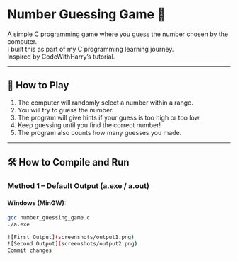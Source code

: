 # Number Guessing Game 🎯

A simple C programming game where you guess the number chosen by the computer.  
I built this as part of my C programming learning journey.  
Inspired by CodeWithHarry’s tutorial.

---

## 📜 How to Play
1. The computer will randomly select a number within a range.
2. You will try to guess the number.
3. The program will give hints if your guess is too high or too low.
4. Keep guessing until you find the correct number!
5. The program also counts how many guesses you made.

---

## 🛠 How to Compile and Run

### **Method 1 – Default Output (a.exe / a.out)**  
#### Windows (MinGW):
```bash
gcc number_guessing_game.c
./a.exe

![First Output](screenshots/output1.png)
![Second Output](screenshots/output2.png)
Commit changes

